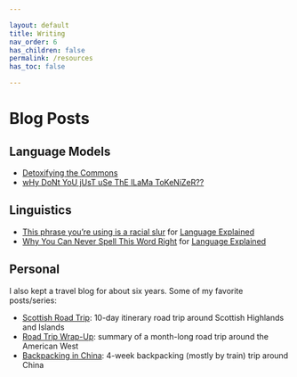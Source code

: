 ```yaml
---

layout: default
title: Writing
nav_order: 6
has_children: false
permalink: /resources
has_toc: false

---
```


# Blog Posts

## Language Models

*  [Detoxifying the Commons](https://huggingface.co/blog/catherinearnett/toxic-commons)
*  [wHy DoNt YoU jUsT uSe ThE lLaMa ToKeNiZeR??](https://huggingface.co/blog/catherinearnett/dangers-of-tokenizer-recycling)

## Linguistics

*  [This phrase you’re using is a racial slur](https://medium.com/language-explained/this-phrase-youre-using-has-a-harmful-other-meaning-4a1427b26a14) for [Language Explained](https://medium.com/language-explained/)
*  [Why You Can Never Spell This Word Right](https://medium.com/language-explained/why-you-can-never-spell-this-word-right-7f21cd64f32a) for [Language Explained](https://medium.com/language-explained/)

## Personal

I also kept a travel blog for about six years. Some of my favorite posts/series:

*  [Scottish Road Trip](https://catherinearnett.com/highlands-and-islands-scottish-road-trip/): 10-day itinerary road trip around Scottish Highlands and Islands
*  [Road Trip Wrap-Up](https://catherinearnett.com/road-trip-wrap-up/): summary of a month-long road trip around the American West
*  [Backpacking in China](https://catherinearnett.com/backpacking-around-china/): 4-week backpacking (mostly by train) trip around China
